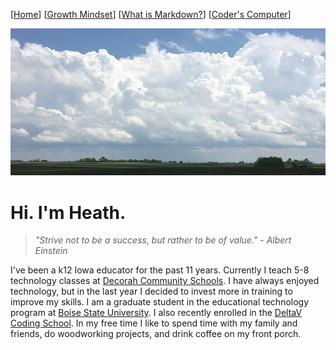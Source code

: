 [[Home](README.md)] [[Growth Mindset](growthmindset.md)] [[What is Markdown?](learning_markdown.md)] [[Coder's Computer](coders_computer.md)]

![picture of sky](images/sky.png) 

# Hi. I'm Heath.
> *"Strive not to be a success, but rather to be of value." - Albert Einstein* 

I've been a k12 Iowa educator for the past 11 years.  Currently I teach 5-8 technology classes at [Decorah Community Schools](http://www.decorah.k12.ia.us/).  I have always enjoyed technology, but in the last year I decided to invest more in training to improve my skills.  I am a graduate student in the educational technology program at [Boise State University](https://www.boisestate.edu/education-edtech/).  I also recently enrolled in the [DeltaV Coding School](https://www.deltavcodeschool.com/). In my free time I like to spend time with my family and friends, do woodworking projects, and drink coffee on my front porch.  







